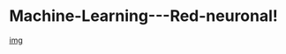 # Machine-Learning---Red-neuronal!

[img](https://user-images.githubusercontent.com/80429482/173185000-0090420e-f9d2-4164-95bb-29738c6b1ab2.png)

